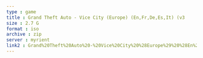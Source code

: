 ```yaml
---
type : game
title : Grand Theft Auto - Vice City (Europe) (En,Fr,De,Es,It) (v3
size : 2.7 G
format : iso
archive : zip
server : myrient
link2 : Grand%20Theft%20Auto%20-%20Vice%20City%20%28Europe%29%20%28En%2CFr%2CDe%2CEs%2CIt%29%20%28v3.00%29
---
```

